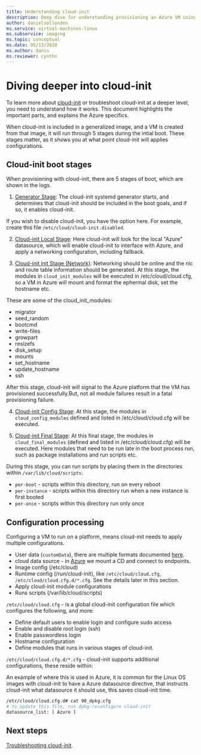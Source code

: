 ```yaml
---
title: Understanding cloud-init 
description: Deep dive for understanding provisioning an Azure VM using cloud-init.
author: danielsollondon 
ms.service: virtual-machines-linux
ms.subservice: imaging
ms.topic: conceptual
ms.date: 05/13/2020
ms.author: danis
ms.reviewer: cynthn
---
```



# Diving deeper into cloud-init
To learn more about [cloud-init](https://cloudinit.readthedocs.io/en/latest/index.html) or troubleshoot cloud-init at a deeper level, you need to understand how it works. This document highlights the important parts, and explains the Azure specifics.

When cloud-init is included in a generalized image, and a VM is created from that image, it will run through 5 stages during the intial boot. These stages matter, as it shows you at what point cloud-init will applies configurations. 

## Cloud-init boot stages

When provisioning with cloud-init, there are 5 stages of boot, which are shown in the logs.

1. [Generator Stage](https://cloudinit.readthedocs.io/en/latest/topics/boot.html#generator): The cloud-init systemd generator starts, and determines that cloud-init should be included in the boot goals, and if so, it enables cloud-init.

If you wish to disable cloud-init, you have the option here. For example, create this file `/etc/cloud/cloud-init.disabled`.

2. [Cloud-init Local Stage](https://cloudinit.readthedocs.io/en/latest/topics/boot.html#local): Here cloud-init will look for the local "Azure" datasource, which will enable cloud-init to interface with Azure, and apply a networking configuration, including fallback.

3. [Cloud-init init Stage (Network)](https://cloudinit.readthedocs.io/en/latest/topics/boot.html#network): Networking should be online and the nic and route table information should be generated. At this stage, the modules in `cloud_init_modules` will be executed in /etc/cloud/cloud.cfg, so a VM in Azure will mount and format the ephermal disk, set the hostname etc.

These are some of the cloud_init_modules:
- migrator
- seed_random
- bootcmd
- write-files
- growpart
- resizefs
- disk_setup
- mounts
- set_hostname
- update_hostname
- ssh


After this stage, cloud-init will signal to the Azure platform that the VM has provisioned successfully.But, not all module failures result in a fatal provisioning failure.

4. [Cloud-init Config Stage](https://cloudinit.readthedocs.io/en/latest/topics/boot.html#config): At this stage, the modules in `cloud_config_modules` defined and listed in /etc/cloud/cloud.cfg will be executed.


5. [Cloud-init Final Stage](https://cloudinit.readthedocs.io/en/latest/topics/boot.html#final): At this final stage, the modules in `cloud_final_modules` (defined and listed in /etc/cloud/cloud.cfg) will be executed. Here modules that need to be run late in the boot process run, such as package installations and run scripts etc. 

During this stage, you can run scripts by placing them in the directories within `/var/lib/cloud/scripts`:
- `per-boot` - scripts within this directory, run on every reboot
- `per-instance` - scripts within this directory run when a new instance is first booted
- `per-once` - scripts within this directory run only once


## Configuration processing

<!-- what is this in relation to the stages? -->

Configuring a VM to run on a platform, means cloud-init needs to apply multiple configurations.

- User data (`customData`), there are multiple formats documented [here](https://cloudinit.readthedocs.io/en/latest/topics/format.html#user-data-formats). 
- cloud data source - in [Azure](https://cloudinit.readthedocs.io/en/latest/topics/datasources/azure.html#azure) we mount a CD and connect to endpoints.
- Image config (/etc/cloud)
- Runtime config (/run/cloud-init), like `/etc/cloud/cloud.cfg`, `/etc/cloud/cloud.cfg.d/*.cfg`. See the details later in this section.
- Apply cloud-init module configurations
- Runs scripts (/var/lib/cloud/scripts)


`/etc/cloud/cloud.cfg` - is a global cloud-init configuration file which configures the following, and more:
- Define default users to enable login and configure sudo access
- Enable and disable root login (ssh)
- Enable passwordless login
- Hostname configuration
- Define modules that runs in various stages of cloud-init.


`/etc/cloud/cloud.cfg.d/*.cfg` - cloud-init supports additional configurations, these reside within: <!-- is there more here? -->

An example of where this is used in Azure, it is common for the Linux OS images with cloud-init to have a Azure datasource directive, that instructs cloud-init what datasource it should use, this saves cloud-init time.

```bash
/etc/cloud/cloud.cfg.d# cat 90_dpkg.cfg
# to update this file, run dpkg-reconfigure cloud-init
datasource_list: [ Azure ]
```

## Next steps

[Troubleshooting cloud-init](cloud-init-troubleshooting.md).
